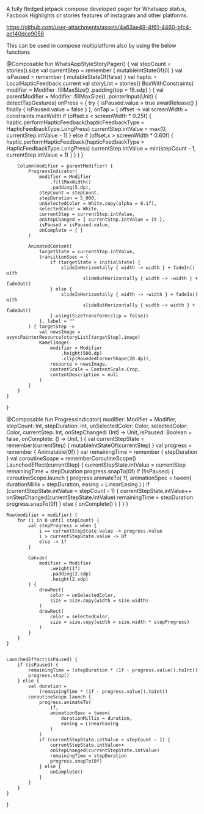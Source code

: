 A fully fledged jetpack compose developed pager for Whatsapp status, Facbook Highlights or stories features of instagram and other platforms.

https://github.com/user-attachments/assets/4a63ae49-4f61-4460-bfc4-ae140dce9056

This can be used in compose multiplatform also by using the below functions

@Composable
fun WhatsAppStyleStoryPager() {
    val stepCount = stories().size
    val currentStep = remember { mutableIntStateOf(0) }
    val isPaused = remember { mutableStateOf(false) }
    val haptic = LocalHapticFeedback.current
    val storyList = stories()
    BoxWithConstraints(
        modifier = Modifier
            .fillMaxSize()
            .padding(top = 16.sdp)
    ) {
        val parentModifier = Modifier
            .fillMaxSize()
            .pointerInput(Unit) {
                detectTapGestures(
                    onPress = {
                        try {
                            isPaused.value = true
                            awaitRelease()
                        } finally {
                            isPaused.value = false
                        }
                    },
                    onTap = { offset ->
                        val screenWidth = constraints.maxWidth
                        if (offset.x < screenWidth * 0.25f) {
                            haptic.performHapticFeedback(hapticFeedbackType = HapticFeedbackType.LongPress)
                            currentStep.intValue = max(0, currentStep.intValue - 1)
                        } else if (offset.x > screenWidth * 0.60f) {
                            haptic.performHapticFeedback(hapticFeedbackType = HapticFeedbackType.LongPress)
                            currentStep.intValue = min(stepCount - 1, currentStep.intValue + 1)
                        }
                    }
                )
            }

        Column(modifier = parentModifier) {
            ProgressIndicator(
                modifier = Modifier
                    .fillMaxWidth()
                    .padding(5.dp),
                stepCount = stepCount,
                stepDuration = 5_000,
                unSelectedColor = White.copy(alpha = 0.1f),
                selectedColor = White,
                currentStep = currentStep.intValue,
                onStepChanged = { currentStep.intValue = it },
                isPaused = isPaused.value,
                onComplete = { }
            )

            AnimatedContent(
                targetState = currentStep.intValue,
                transitionSpec = {
                    if (targetState > initialState) {
                        slideInHorizontally { width -> width } + fadeIn() with
                                slideOutHorizontally { width -> -width } + fadeOut()
                    } else {
                        slideInHorizontally { width -> -width } + fadeIn() with
                                slideOutHorizontally { width -> width } + fadeOut()
                    }.using(SizeTransform(clip = false))
                }, label = ""
            ) { targetStep ->
                val newsImage = asyncPainterResource(storyList[targetStep].image)
                KamelImage(
                    modifier = Modifier
                        .height(500.dp)
                        .clip(RoundedCornerShape(20.dp)),
                    resource = newsImage,
                    contentScale = ContentScale.Crop,
                    contentDescription = null
                )
            }
        }
    }
}

@Composable
fun ProgressIndicator(
    modifier: Modifier = Modifier,
    stepCount: Int,
    stepDuration: Int,
    unSelectedColor: Color,
    selectedColor: Color,
    currentStep: Int,
    onStepChanged: (Int) -> Unit,
    isPaused: Boolean = false,
    onComplete: () -> Unit,
) {
    val currentStepState = remember(currentStep) { mutableIntStateOf(currentStep) }
    val progress = remember { Animatable(0f) }
    var remainingTime = remember { stepDuration }
    val coroutineScope = rememberCoroutineScope()
    LaunchedEffect(currentStep) {
        currentStepState.intValue = currentStep
        remainingTime = stepDuration
        progress.snapTo(0f)
        if (!isPaused) {
            coroutineScope.launch {
                progress.animateTo(
                    1f,
                    animationSpec = tween(
                        durationMillis = stepDuration,
                        easing = LinearEasing
                    )
                )
                if (currentStepState.intValue < stepCount - 1) {
                    currentStepState.intValue++
                    onStepChanged(currentStepState.intValue)
                    remainingTime = stepDuration
                    progress.snapTo(0f)
                } else {
                    onComplete()
                }
            }
        }
    }


    Row(modifier = modifier) {
        for (i in 0 until stepCount) {
            val stepProgress = when {
                i == currentStepState.value -> progress.value
                i > currentStepState.value -> 0f
                else -> 1f
            }

            Canvas(
                modifier = Modifier
                    .weight(1f)
                    .padding(2.sdp)
                    .height(2.sdp)
            ) {
                drawRect(
                    color = unSelectedColor,
                    size = size.copy(width = size.width)
                )
                drawRect(
                    color = selectedColor,
                    size = size.copy(width = size.width * stepProgress)
                )
            }
        }
    }


    LaunchedEffect(isPaused) {
        if (isPaused) {
            remainingTime = (stepDuration * (1f - progress.value)).toInt()
            progress.stop()
        } else {
            val duration =
                (remainingTime * (1f - progress.value)).toInt()
            coroutineScope.launch {
                progress.animateTo(
                    1f,
                    animationSpec = tween(
                        durationMillis = duration,
                        easing = LinearEasing
                    )
                )
                if (currentStepState.intValue < stepCount - 1) {
                    currentStepState.intValue++
                    onStepChanged(currentStepState.intValue)
                    remainingTime = stepDuration
                    progress.snapTo(0f)
                } else {
                    onComplete()
                }
            }
        }
    }
}
